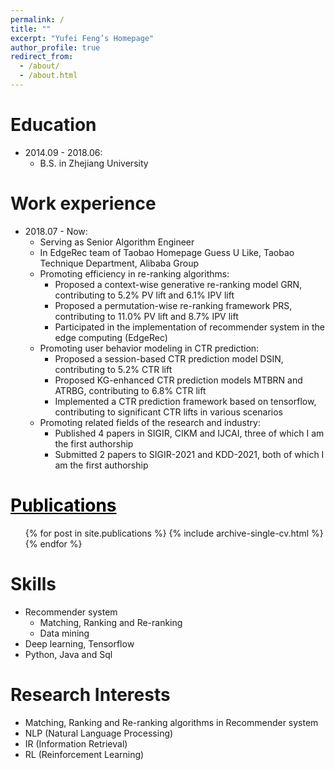 ```yaml
---
permalink: /
title: ""
excerpt: "Yufei Feng’s Homepage"
author_profile: true
redirect_from: 
  - /about/
  - /about.html
---
```


Education
======
* 2014.09 - 2018.06: 
  * B.S. in Zhejiang University

Work experience
======
* 2018.07 - Now: 
  * Serving as Senior Algorithm Engineer 
  * In EdgeRec team of Taobao Homepage Guess U Like, Taobao Technique Department, Alibaba Group
  * Promoting efficiency in re-ranking algorithms:
    * Proposed a context-wise generative re-ranking model GRN, contributing to 5.2% PV lift and 6.1% IPV lift 
    * Proposed a permutation-wise re-ranking framework PRS, contributing to 11.0% PV lift and 8.7% IPV lift 
    * Participated in the implementation of recommender system in the edge computing (EdgeRec)
  * Promoting user behavior modeling in CTR prediction:
    * Proposed a session-based CTR prediction model DSIN, contributing to 5.2% CTR lift 
    * Proposed KG-enhanced CTR prediction models MTBRN and ATRBG, contributing to 6.8% CTR lift 
    * Implemented a CTR prediction framework based on tensorflow, contributing to significant CTR lifts in various scenarios
  * Promoting related fields of the research and industry:
    * Published 4 papers in SIGIR, CIKM and IJCAI, three of which I am the first authorship 
    * Submitted 2 papers to SIGIR-2021 and KDD-2021, both of which I am the first authorship 

<a href="/publications/" style="color:#000000">Publications</a>
======
  <ul>{% for post in site.publications %}
    {% include archive-single-cv.html %}
  {% endfor %}</ul>
  
Skills
======
* Recommender system
  * Matching, Ranking and Re-ranking
  * Data mining
* Deep learning, Tensorflow
* Python, Java and Sql

Research Interests
======
* Matching, Ranking and Re-ranking algorithms in Recommender system
* NLP (Natural Language Processing)
* IR (Information Retrieval)
* RL (Reinforcement Learning)